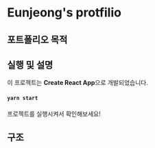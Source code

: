 # Eunjeong's protfilio
## 포트폴리오 목적

## 실행 및  설명
이 프로젝트는 **Create React App**으로 개발되었습니다.

#### `yarn start`
프로젝트를 실행시켜서 확인해보세요!

## 구조
